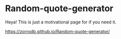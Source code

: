# Random-quote-generator

Heya! This is just a motivational page for if you need it.

https://zorrodb.github.io/Random-quote-generator/
